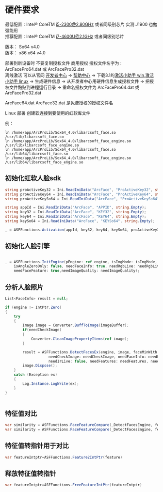 ﻿# 硬件要求
最低配置：Intel® CoreTM i5-2300@2.80GHz 或者同级别芯片 实测 J1900 也勉强能用<br/>
推荐配置：Intel® CoreTM i7-4600U@2.1GHz 或者同级别芯片<br/>

版本： So64  v4.0<br/>
版本： x86 x64 v4.0<br/>



部署到新设备时 不要复制授权文件
商用授权 授权文件名字为 : ArcFacePro64.dat  或  ArcFacePro32.dat <br/>
离线激活 可以从官网 [开发者中心](https://ai.arcsoft.com.cn/ucenter/resource/build/index.html#/login)  -> [帮助中心](https://ai.arcsoft.com.cn/ucenter/resource/build/index.html#/help) -> 下载3.1的[激活小助手 win](https://ai.arcsoft.com.cn/ucenter/uploadFiles/winv2.zip),[激活小助手 linux](https://ai.arcsoft.com.cn/ucenter/uploadFiles/linuxv2.zip) -> 生成硬件信息 -> 从开发者中心用硬件信息生成授权文件
-> 把授权文件黏贴到进程运行目录 -> 重命名授权文件为 ArcFacePro64.dat 或 ArcFacePro32.dat

ArcFace64.dat ArcFace32.dat   是免费授权的授权文件名

Linux 部署
创建软连接到要使用的虹软库文件

例：
```
ln /home/app/ArcProLib/Sox64_4.0/libarcsoft_face.so  /usr/lib/libarcsoft_face.so
ln /home/app/ArcProLib/Sox64_4.0/libarcsoft_face_engine.so  /usr/lib/libarcsoft_face_engine.so
ln /home/app/ArcProLib/Sox64_4.0/libarcsoft_face.so  /usr/lib64/libarcsoft_face.so
ln /home/app/ArcProLib/Sox64_4.0/libarcsoft_face_engine.so  /usr/lib64/libarcsoft_face_engine.so
```

## 初始化虹软人脸sdk
````csharp
string proActiveKey32 = Ini.ReadIniData("ArcFace", "ProActiveKey32", string.Empty);
string proActiveKey64 = Ini.ReadIniData("ArcFace", "ProActiveKey64", string.Empty);
string proActiveKeySo64 = Ini.ReadIniData("ArcFace", "ProActiveKeySo64", string.Empty);

string appId = Ini.ReadIniData("ArcFace", "APPID", string.Empty);
string key32 = Ini.ReadIniData("ArcFace", "KEY32", string.Empty);
string key64 = Ini.ReadIniData("ArcFace", "KEY64", string.Empty);
string keySo64 = Ini.ReadIniData("ArcFace", "KEYSo64", string.Empty);

_ = ASFFunctions.Activation(appId, key32, key64, keySo64, proActiveKey32, proActiveKey64, proActiveKeySo64);
````
## 初始化人脸引擎
````csharp

_ = ASFFunctions.InitEngine(pEngine: ref engine, isImgMode: isImgMode, faceMaxNum: maxFaceNum,
    isAngleZeroOnly: false, needFaceInfo: true, needRgbLive: needRgbLive, needIrLive: false,
    needFaceFeature: true,needImageQuality: needImageQuality);
````
## 分析人脸照片
````csharp
List<FaceInfo> result = null;

if (engine != IntPtr.Zero)
{
    try
    {
        Image image = Converter.BuffToImage(imageBuffer);
        if(needCheckImage)
        {
            Converter.CleanImagePropertyItems(ref image);
        }

        result = ASFFunctions.DetectFacesEx(engine, image, faceMinWith: minWidth,
                    needCheckImage: needCheckImage, needFaceInfo: needFaceInfo, needRgbLive: needRgbLive,
                    needIrLive: false, needFeatures: needFeatures, needImageQuality: needImageQuality);
        image.Dispose();
    }
    catch (Exception ex)
    {
        Log.Instance.LogWrite(ex);
    }
}
            
````
## 特征值对比
````csharp
var similarity = ASFFunctions.FaceFeatureCompare(_DetectFacesEngine, feature1, feature2, ASFFunctions.IsPro && isIdcardCompare);
var similarity = ASFFunctions.FaceFeatureCompare(_DetectFacesEngine, featureIntptr1, featureIntptr2, ASFFunctions.IsPro && isIdcardCompare);
````
## 特征值转指针用于对比
````csharp 
var featureIntptr=ASFFunctions.Feature2IntPtr(feature)
````
## 释放特征值转指针
````csharp 
var featureIntptr=ASFFunctions.FreeFeatureIntPtr(featureIntptr)
````
